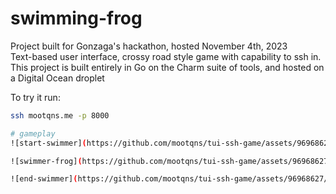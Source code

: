 # swimming-frog

Project built for Gonzaga's hackathon, hosted November 4th, 2023  
Text-based user interface, crossy road style game with capability to ssh in.   
This project is built entirely in Go on the Charm suite of tools, and hosted on a Digital Ocean droplet

To try it run:   
```bash 
ssh mootqns.me -p 8000

# gameplay
![start-swimmer](https://github.com/mootqns/tui-ssh-game/assets/96968627/2212208c-d753-4dec-ac84-0fbe0fa78707)

![swimmer-frog](https://github.com/mootqns/tui-ssh-game/assets/96968627/35712f86-b4bd-42e2-beac-3711ea3204b4)

![end-swimmer](https://github.com/mootqns/tui-ssh-game/assets/96968627/08e81b45-b8e2-4f52-a845-5c4fb1877fef)
